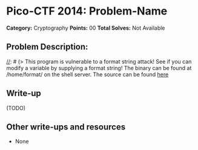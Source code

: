 # Pico-CTF 2014: Problem-Name

**Category:** Cryptography
**Points:** 00
**Total Solves:** Not Available
## Problem Description:

[//]: # (> This program is vulnerable to a format string attack! See if you can modify a variable by supplying a format string! The binary can be found at /home/format/ on the shell server. The source can be found [here](format.c\).)

## Write-up
[//]: # (> Your write up goes here.)
(TODO)

## Other write-ups and resources

* None

